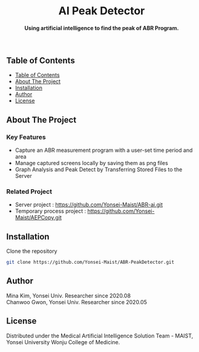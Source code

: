 <!-- PROJECT LOGO -->
<br/>
<p align="center">
  <h1 align="center"> AI Peak Detector </h3>
  <h4 align="center">
    Using artificial intelligence to find the peak of ABR Program.
  </h4>
</p>
<br/>


<!-- TABLE OF CONTENTS -->
## Table of Contents
- [Table of Contents](#table-of-contents)
- [About The Project](#about-the-project)
- [Installation](#installation)
- [Author](#author)
- [License](#license)


<!-- ABOUT THE PROJECT -->
## About The Project

### Key Features
- Capture an ABR measurement program with a user-set time period and area
- Manage captured screens locally by saving them as png files
- Graph Analysis and Peak Detect by Transferring Stored Files to the Server

### Related Project
- Server project : https://github.com/Yonsei-Maist/ABR-ai.git
- Temporary process project : https://github.com/Yonsei-Maist/AEPCopy.git


## Installation
Clone the repository
```sh
git clone https://github.com/Yonsei-Maist/ABR-PeakDetector.git
```


<!-- AUTHOR -->
## Author
Mina Kim, Yonsei Univ. Researcher since 2020.08  
Chanwoo Gwon, Yonsei Univ. Researcher since 2020.05 


<!-- LICENSE -->
## License
Distributed under the Medical Artificial Intelligence Solution Team - MAIST, Yonsei University Wonju College of Medicine.
